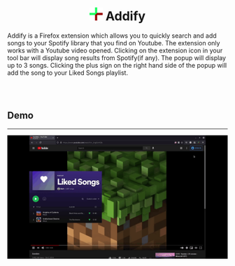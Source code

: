 <h1 align='center'>
    <img src="./assets/icons/toolbar-icon-96.png" height='30'>
    Addify
</h1>

Addify is a Firefox extension which allows you to quickly search and add songs to your Spotify library that you find on Youtube. The extension only works with a Youtube video opened. Clicking on the extension icon in your tool bar will display song results from Spotify(if any). The popup will display up to 3 songs. Clicking the plus sign on the right hand side of the popup will add the song to your Liked Songs playlist.

<br></br>

## Demo
***
![](./demo/addifyDemo.gif)
